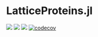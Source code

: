 # LatticeProteins.jl

[![](https://img.shields.io/badge/docs-stable-blue.svg)](https://cossio.github.io/LatticeProteins.jl/stable)
[![](https://img.shields.io/badge/docs-dev-blue.svg)](https://cossio.github.io/LatticeProteins.jl/dev)
![](https://github.com/cossio/LatticeProteins.jl/workflows/CI/badge.svg)
[![codecov](https://codecov.io/gh/cossio/LatticeProteins.jl/branch/main/graph/badge.svg?token=ZYj3NfqNvj)](https://codecov.io/gh/cossio/LatticeProteins.jl)